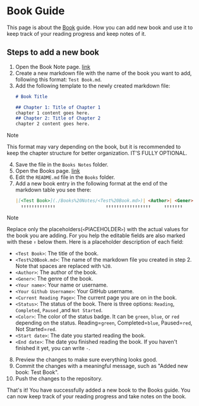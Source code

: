 # Book Guide
This page is about the [Book](../Books) guide. How you can add new book and use it to keep track of your reading progress and keep notes of it.
## Steps to add a new book
1. Open the Book Note page. [link](../Books%20Notes)
2. Create a new markdown file with the name of the book you want to add, following this format: `Test Book.md`.
3. Add the following template to the newly created markdown file:
   ```markdown
   # Book Title

   ## Chapter 1: Title of Chapter 1
   chapter 1 content goes here.
   ## Chapter 2: Title of Chapter 2
   chapter 2 content goes here.
   ```
> [!NOTE]
> This format may vary depending on the book, but it is recommended to keep the chapter structure for better organization. IT'S FULLY OPTIONAL.
4. Save the file in the `Books Notes` folder.
5. Open the Books page. [link](../Books)
6. Edit the `README.md` file in the `Books` folder.
7. Add a new book entry in the following format at the end of the markdown table you see there:
   ```markdown
   |[<Test Book>](./Books%20Notes/<Test%20Book.md>)| <Author>| <Gener>|[<Your name>](https://github.com/<Your Github Username>)|<Current Reading Page>|![Status](https://img.shields.io/badge/<Status>-<Color>?style=plastic)|<Start date>|<End date>|
     ↑↑↑↑↑↑↑↑↑↑↑↑↑                   ↑↑↑↑↑↑↑↑↑↑↑↑↑↑↑↑↑     ↑↑↑↑↑↑↑     ↑↑↑↑↑    ↑↑↑↑↑↑↑↑↑↑↑                       ↑↑↑↑↑↑↑↑↑↑↑↑↑↑↑↑↑↑↑↑↑↑↑↑    ↑↑↑↑↑↑↑↑↑↑↑↑↑↑↑↑↑↑↑↑↑↑↑↑                                          ↑↑↑↑↑↑↑   ↑↑↑↑↑↑                  ↑↑↑↑↑↑↑↑↑↑↑↑   ↑↑↑↑↑↑↑↑↑
   ```
> [!NOTE]
> Replace only the placeholders(`<`PlACEHOLDER`>`) with the actual values for the book you are adding. For you help the editable fields are also marked with these `↑` below them.
> Here is a placeholder description of each field:
> - `<Test Book>`: The title of the book.
> - `<Test%20Book.md>`: The name of the markdown file you created in step 2. Note that spaces are replaced with `%20`.
> - `<Author>`: The author of the book.
> - `<Gener>`: The genre of the book.
> - `<Your name>`: Your name or username.
> - `<Your Github Username>`: Your GitHub username.
> - `<Current Reading Page>`: The current page you are on in the book.
> - `<Status>`: The status of the book. There is three options: `Reading`, `Completed`, `Paused` ,and `Not Started`.
> - `<Color>`: The color of the status badge. It can be `green`, `blue`, or `red` depending on the status. Reading=`green`, Completed=`blue`, Paused=`red`, Not Started=`red`.
> - `<Start date>`: The date you started reading the book.
> - `<End date>`: The date you finished reading the book. If you haven't finished it yet, you can write `-`.
8. Preview the changes to make sure everything looks good.
9. Commit the changes with a meaningful message, such as "Added new book: Test Book".
10. Push the changes to the repository.


That's it! You have successfully added a new book to the Books guide. You can now keep track of your reading progress and take notes on the book.


